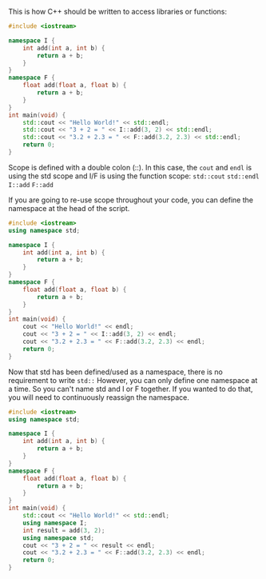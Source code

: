 This is how C++ should be written to access libraries or functions:
```C++
#include <iostream>

namespace I {
	int add(int a, int b) {
		return a + b;
	}
}
namespace F {
	float add(float a, float b) {
		return a + b;
	}
}
int main(void) {
	std::cout << "Hello World!" << std::endl;
	std::cout << "3 + 2 = " << I::add(3, 2) << std::endl;
	std::cout << "3.2 + 2.3 = " << F::add(3.2, 2.3) << std::endl;
	return 0;
}
```

Scope is defined with a double colon (::).  In this case, the `cout` and `endl` is using the std scope and I/F is using the function scope:
	`std::cout`
	`std::endl`
	`I::add`
	`F::add`

If you are going to re-use scope throughout your code, you can define the namespace at the head of the script.

```C++
#include <iostream>
using namespace std;

namespace I {
	int add(int a, int b) {
		return a + b;
	}
}
namespace F {
	float add(float a, float b) {
		return a + b;
	}
}
int main(void) {
	cout << "Hello World!" << endl;
	cout << "3 + 2 = " << I::add(3, 2) << endl;
	cout << "3.2 + 2.3 = " << F::add(3.2, 2.3) << endl;
	return 0;
}
```

Now that std has been defined/used as a namespace, there is no requirement to write `std::`
However, you can only define one namespace at a time.  So you can't name std and I or F together.  If you wanted to do that, you will need to continuously reassign the namespace.

```C++
#include <iostream>
using namespace std;

namespace I {
	int add(int a, int b) {
		return a + b;
	}
}
namespace F {
	float add(float a, float b) {
		return a + b;
	}
}
int main(void) {
	std::cout << "Hello World!" << std::endl;
	using namespace I;
	int result = add(3, 2);
	using namespace std;
	cout << "3 + 2 = " << result << endl;
	cout << "3.2 + 2.3 = " << F::add(3.2, 2.3) << endl;
	return 0;
}
```